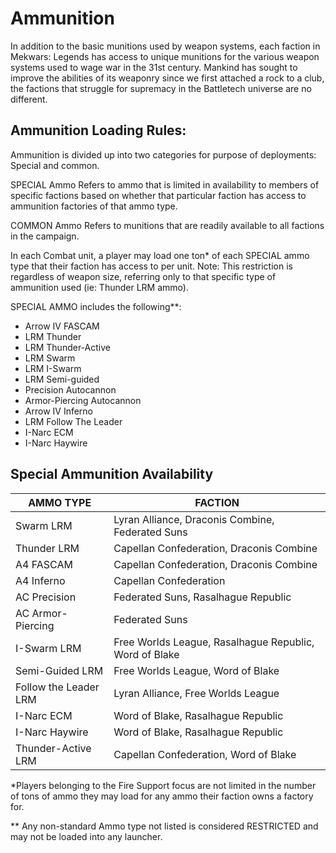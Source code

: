 # Ammunition

In addition to the basic munitions used by weapon systems, each faction in Mekwars: Legends has access to unique munitions for the various weapon systems used to wage war in the 31st century.  Mankind has sought to improve the abilities of its weaponry since we first attached a rock to a club, the factions that struggle for supremacy in the Battletech universe are no different.

## Ammunition Loading Rules:

Ammunition is divided up into two categories for purpose of deployments: Special and common.

SPECIAL Ammo
    Refers to ammo that is limited in availability to members of specific factions based on whether that particular
    faction has access to ammunition factories of that ammo type.

COMMON Ammo
    Refers to munitions that are readily available to all factions in the campaign.

In each Combat unit, a player may load one ton* of each SPECIAL ammo type that their faction has access to per unit. Note: This restriction is regardless of weapon size, referring only to that specific type of ammunition used (ie: Thunder LRM ammo).

SPECIAL AMMO includes the following**:
* Arrow IV FASCAM
* LRM Thunder
* LRM Thunder-Active
* LRM Swarm
* LRM I-Swarm
* LRM Semi-guided
* Precision Autocannon
* Armor-Piercing Autocannon
* Arrow IV Inferno
* LRM Follow The Leader
* I-Narc ECM
* I-Narc Haywire

## Special Ammunition Availability

AMMO TYPE |	FACTION
--- | ---
Swarm LRM |	Lyran Alliance, Draconis Combine, Federated Suns
Thunder LRM |	Capellan Confederation, Draconis Combine
A4 FASCAM |	Capellan Confederation, Draconis Combine
A4 Inferno |	Capellan Confederation
AC Precision | 	Federated Suns, Rasalhague Republic
AC Armor-Piercing |	Federated Suns
I-Swarm LRM |	Free Worlds League, Rasalhague Republic, Word of Blake
Semi-Guided LRM |	Free Worlds League, Word of Blake
Follow the Leader LRM |	Lyran Alliance, Free Worlds League
I-Narc ECM |	Word of Blake, Rasalhague Republic
I-Narc Haywire |	Word of Blake, Rasalhague Republic
Thunder-Active LRM| 	Capellan Confederation, Word of Blake

*Players belonging to the Fire Support focus are not limited in the number of tons of ammo they may load for any ammo their faction owns a factory for.

** Any non-standard Ammo type not listed is considered RESTRICTED and may not be loaded into any launcher.
